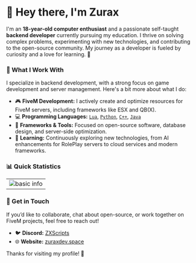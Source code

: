 # :wave: Hey there, I'm Zurax

I'm an **18-year-old computer enthusiast** and a passionate self-taught **backend developer** currently pursuing my education. I thrive on solving complex problems, experimenting with new technologies, and contributing to the open-source community. My journey as a developer is fueled by curiosity and a love for learning. :rocket:

### :wrench: What I Work With
I specialize in backend development, with a strong focus on game development and server management. Here's a bit more about what I do:  

- :video_game: **FiveM Development:** I actively create and optimize resources for FiveM servers, including frameworks like ESX and QB(X).
- :computer: **Programming Languages:** [`Lua`](https://lua.org), [`Python`](https://python.org), [`C++`](https://cplusplus.com/), [`Java`](https://www.java.com/en/)  
- 🧰 **Frameworks & Tools:** Focused on open-source software, database design, and server-side optimization.  
- :seedling: **Learning:** Continuously exploring new technologies, from AI enhancements for RolePlay servers to cloud services and modern frameworks.  

### :bar_chart: Quick Statistics  

<table>
    <tr>
        <td style="padding=0;width=50%;">
            <img align="center" style="padding=0;" src="https://github-readme-stats.vercel.app/api?username=zuraxscripts&theme=transparent&title_color=FB8C00&text_color=ffffff&bg_color=151515&hide_border=true&hide_title=true&show_icons=true&count_private=true" alt="basic info" />
        </td>
    </tr>
</table>  

### :speech_balloon: Get in Touch  
If you’d like to collaborate, chat about open-source, or work together on FiveM projects, feel free to reach out!  
- :bird: **Discord:** [ZXScripts](https://discord.gg/zxscripts)  
- :globe_with_meridians: **Website:** [zuraxdev.space](https://zuraxdev.space)  

Thanks for visiting my profile! :rocket:  
